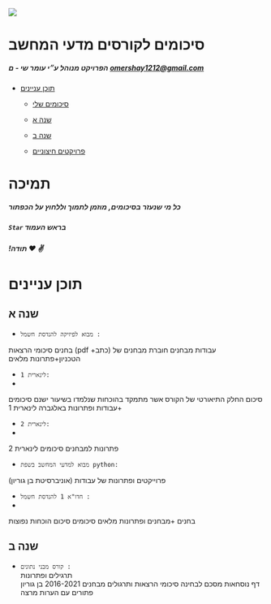 
![](https://media.licdn.com/dms/image/C4D0BAQGD7npMPoXymw/company-logo_200_200/0?e=2159024400&v=beta&t=TZ8Ub3U2jCZgA1_kAx6SE8jmAcSJkbiZAuN6Kn1_lW0)
# סיכומים לקורסים מדעי המחשב
##### הפרויקט מנוהל ע״י עומר שי  - ם omershay1212@gmail.com

- [תוכן עניינים](#------------)
  * [סיכומים שלי](#---------------)
  * [שנה א](#-----)
  * [שנה ב](#-----)
 
  * [פרויקטים חיצוניים](#-----------------)

# תמיכה
##### כל מי שנעזר בסיכומים, מוזמן לתמוך וללחוץ על הכפתור
##### `Star` בראש העמוד
##### !תודה :heart: :v:


# תוכן עניינים

## שנה א

- `מבוא לפיזיקה להנדסת חשמל :` <br>

 בחנים 
 סיכומי הרצאות (pdf +כתב)
 עבודות 
 מבחנים 
 חוברת מבחנים של הטכניון+פתרונות מלאים 
  
- `לינארית 1:` <br>
- 
סיכום החלק התיאורטי של הקורס אשר מתמקד בהוכחות שנלמדו בשיעור
ישנם סיכומים +עבודות ופתרונות באלגברה לינארית 1

- `לינארית 2:` <br>
- 
פתרונות למבחנים
סיכומים לינארית 2 

- `מבוא למדעי המחשב בשפת python:` <br>

פרוייקטים ופתרונות של עבודות (אוניברסיטת בן גוריון)


- `חדו"א 1 להנדסת חשמל :` <br>
- 
בחנים +מבחנים ופתרונות מלאים 
סיכומים 
סיכום הוכחות נפוצות 




## שנה ב
- `קורס מבני נתונים :` <br>
 תרגילים ופתרונות   
דף נוסחאות מסכם לבחינה
סיכומי הרצאות ותרגולים
מבחנים 2016-2021 בן גוריון פתורים עם הערות מרצה



